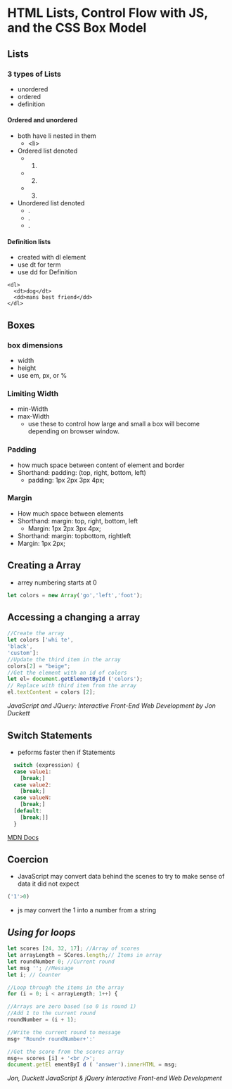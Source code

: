 # HTML Lists, Control Flow with JS, and the CSS Box Model

## __Lists__

### 3 types of Lists
  - unordered
  - ordered 
  - definition 

#### Ordered and unordered
  - both have li nested in them
    - \<li>
  - Ordered list denoted
    - 1. 
    - 2. 
    - 3.
  - Unordered list denoted
    - .
    - .
    - .
  
#### Definition lists
- created with dl element
- use dt for term
- use dd for Definition


```
<dl>
  <dt>dog</dt>
  <dd>mans best friend</dd>
</dl>
```

## Boxes

### box dimensions
  - width
  - height
  - use em, px, or %

### Limiting Width
- min-Width
- max-Width
  - use these to control how large and small a box will become depending on browser window.

### Padding
- how much space between content of element and border
- Shorthand: padding: (top, right, bottom, left)
  -  padding: 1px 2px 3px 4px;


### Margin
- How much space between elements
-  Shorthand: margin: top, right, bottom, left
   -  Margin: 1px 2px 3px 4px;
-  Shorthand: margin: topbottom, rightleft
-  Margin: 1px 2px;

## Creating a Array
- arrey numbering starts at 0
```js
let colors = new Array('go','left','foot');
```
## Accessing a changing a array

```js
//Create the array
let colors ['whi te',
'black',
'custom']:
//Update the third item in the array
colors[2] = "beige";
//Get the element with an id of colors
let el= document.getElementById ('colors');
// Replace with third item from the array
el.textContent = colors [2];
```

<cite>JavaScript and JQuery: Interactive Front-End Web Development by Jon Duckett</cite>

## __Switch Statements__
  - peforms faster then if Statements
  
```js
  switch (expression) {
  case value1:
    [break;]
  case value2:
    [break;]
  case valueN:
    [break;]
  [default:
    [break;]]
  }
  ```

  [MDN Docs](https://developer.mozilla.org/en-US/docs/Web/JavaScript/Reference/Statements/switch)

## Coercion
  - JavaScript may convert data behind the scenes to try to make sense of data it did not expect

```js
('1'>0) 
```

- js may convert the 1 into a number from a string

## *Using for loops*


```js
let scores [24, 32, 17]; //Array of scores
let arrayLength = SCores.length;// Items in array
let roundNumber 0; //Current round
let msg ''; //Message
let i; // Counter

//Loop through the items in the array
for (i = 0; i < arrayLength; 1++) {

//Arrays are zero based (so 0 is round 1)
//Add 1 to the current round
roundNumber = (i + 1);

//Write the current round to message
msg+ "Round+ roundNumber+':'

//Get the score from the scores array
msg+= scores [i] + '<br />';
document.getEl ementByI d ( 'answer').innerHTML = msg;
```

<cite> Jon, Duckett JavaScript & jQuery
Interactive Front-end Web Development</cite>